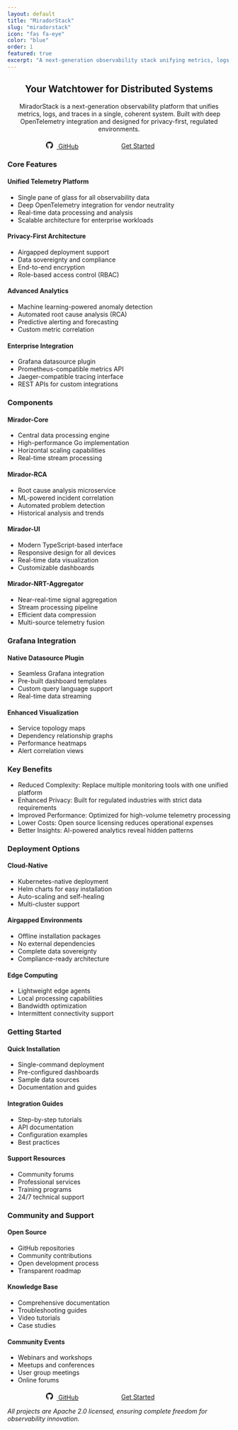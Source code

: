 ```yaml
---
layout: default
title: "MiradorStack"
slug: "miradorstack"
icon: "fas fa-eye"
color: "blue"
order: 1
featured: true
excerpt: "A next-generation observability stack unifying metrics, logs, and traces with deep OpenTelemetry integration. Your watchtower for distributed systems."
---
```


<section class="section" style="background-color: var(--bg-secondary);">
<div class="container">
<h2 style="text-align: center;">Your Watchtower for Distributed Systems</h2>

<p style="text-align: center;">MiradorStack is a next-generation observability platform that unifies metrics, logs, and traces in a single, coherent system. Built with deep OpenTelemetry integration and designed for privacy-first, regulated environments.</p>

<div class="buttons" style="display: flex; justify-content: center; align-items: center; margin-top: 20px;">
<a href="https://github.com/platformbuilds/mirador-core" class="btn btn-primary btn-header" style="margin-right: 10px; filter: grayscale(100%); min-width: 160px;">
<svg xmlns="http://www.w3.org/2000/svg" width="16" height="16" fill="currentColor" viewBox="0 0 16 16" style="margin-right: 8px;">
<path d="M8 0C3.58 0 0 3.58 0 8c0 3.54 2.29 6.53 5.47 7.59.4.07.55-.17.55-.38 0-.19-.01-.82-.01-1.49-2.01.37-2.53-.49-2.69-.94-.09-.23-.48-.94-.82-1.13-.28-.15-.68-.52-.01-.53.63-.01 1.08.58 1.23.82.72 1.21 1.87.87 2.33.66.07-.52.28-.87.51-1.07-1.78-.2-3.64-.89-3.64-3.95 0-.87.31-1.59.82-2.15-.08-.2-.36-1.02.08-2.12 0 0 .67-.21 2.2.82.64-.18 1.32-.27 2-.27.68 0 1.36.09 2 .27 1.53-1.04 2.2-.82 2.2-.82.44 1.1.16 1.92.08 2.12.51.56.82 1.27.82 2.15 0 3.07-1.87 3.75-3.65 3.95.29.25.54.73.54 1.48 0 1.07-.01 1.93-.01 2.2 0 .21.15.46.55.38A8.012 8.012 0 0 0 16 8c0-4.42-3.58-8-8-8z"/>
</svg>
GitHub
</a>
<a href="/contact/" class="btn btn-primary btn-header" style="min-width: 160px;">
Get Started
</a>
</div>
</div>
</section>

<section class="section">
<div class="container">
<h3>Core Features</h3>
<div class="grid grid-2">
<div class="card">
<h4>Unified Telemetry Platform</h4>
<ul>
<li>Single pane of glass for all observability data</li>
<li>Deep OpenTelemetry integration for vendor neutrality</li>
<li>Real-time data processing and analysis</li>
<li>Scalable architecture for enterprise workloads</li>
</ul>
</div>

<div class="card">
<h4>Privacy-First Architecture</h4>
<ul>
<li>Airgapped deployment support</li>
<li>Data sovereignty and compliance</li>
<li>End-to-end encryption</li>
<li>Role-based access control (RBAC)</li>
</ul>
</div>

<div class="card">
<h4>Advanced Analytics</h4>
<ul>
<li>Machine learning-powered anomaly detection</li>
<li>Automated root cause analysis (RCA)</li>
<li>Predictive alerting and forecasting</li>
<li>Custom metric correlation</li>
</ul>
</div>

<div class="card">
<h4>Enterprise Integration</h4>
<ul>
<li>Grafana datasource plugin</li>
<li>Prometheus-compatible metrics API</li>
<li>Jaeger-compatible tracing interface</li>
<li>REST APIs for custom integrations</li>
</ul>
</div>
</div>
</div>
</section>

<section class="section" style="background-color: var(--bg-secondary);">
<div class="container">
<h3>Components</h3>
<div class="grid grid-2">
<div class="card">
<h4>Mirador-Core</h4>
<ul>
<li>Central data processing engine</li>
<li>High-performance Go implementation</li>
<li>Horizontal scaling capabilities</li>
<li>Real-time stream processing</li>
</ul>
</div>

<div class="card">
<h4>Mirador-RCA</h4>
<ul>
<li>Root cause analysis microservice</li>
<li>ML-powered incident correlation</li>
<li>Automated problem detection</li>
<li>Historical analysis and trends</li>
</ul>
</div>

<div class="card">
<h4>Mirador-UI</h4>
<ul>
<li>Modern TypeScript-based interface</li>
<li>Responsive design for all devices</li>
<li>Real-time data visualization</li>
<li>Customizable dashboards</li>
</ul>
</div>

<div class="card">
<h4>Mirador-NRT-Aggregator</h4>
<ul>
<li>Near-real-time signal aggregation</li>
<li>Stream processing pipeline</li>
<li>Efficient data compression</li>
<li>Multi-source telemetry fusion</li>
</ul>
</div>
</div>
</div>
</section>

<section class="section">
<div class="container">
<h3>Grafana Integration</h3>
<div class="grid grid-2">
<div class="card">
<h4>Native Datasource Plugin</h4>
<ul>
<li>Seamless Grafana integration</li>
<li>Pre-built dashboard templates</li>
<li>Custom query language support</li>
<li>Real-time data streaming</li>
</ul>
</div>

<div class="card">
<h4>Enhanced Visualization</h4>
<ul>
<li>Service topology maps</li>
<li>Dependency relationship graphs</li>
<li>Performance heatmaps</li>
<li>Alert correlation views</li>
</ul>
</div>
</div>
</div>
</section>

<section class="section" style="background-color: var(--bg-secondary);">
<div class="container">
<h3>Key Benefits</h3>
<div class="card">
<ul>
<li>Reduced Complexity: Replace multiple monitoring tools with one unified platform</li>
<li>Enhanced Privacy: Built for regulated industries with strict data requirements</li>
<li>Improved Performance: Optimized for high-volume telemetry processing</li>
<li>Lower Costs: Open source licensing reduces operational expenses</li>
<li>Better Insights: AI-powered analytics reveal hidden patterns</li>
</ul>
</div>
</div>
</section>

<section class="section">
<div class="container">
<h3>Deployment Options</h3>
<div class="grid grid-3">
<div class="card">
<h4>Cloud-Native</h4>
<ul>
<li>Kubernetes-native deployment</li>
<li>Helm charts for easy installation</li>
<li>Auto-scaling and self-healing</li>
<li>Multi-cluster support</li>
</ul>
</div>

<div class="card">
<h4>Airgapped Environments</h4>
<ul>
<li>Offline installation packages</li>
<li>No external dependencies</li>
<li>Complete data sovereignty</li>
<li>Compliance-ready architecture</li>
</ul>
</div>

<div class="card">
<h4>Edge Computing</h4>
<ul>
<li>Lightweight edge agents</li>
<li>Local processing capabilities</li>
<li>Bandwidth optimization</li>
<li>Intermittent connectivity support</li>
</ul>
</div>
</div>
</div>
</section>

<section class="section" style="background-color: var(--bg-secondary);">
<div class="container">
<h3>Getting Started</h3>
<div class="grid grid-3">
<div class="card">
<h4>Quick Installation</h4>
<ul>
<li>Single-command deployment</li>
<li>Pre-configured dashboards</li>
<li>Sample data sources</li>
<li>Documentation and guides</li>
</ul>
</div>

<div class="card">
<h4>Integration Guides</h4>
<ul>
<li>Step-by-step tutorials</li>
<li>API documentation</li>
<li>Configuration examples</li>
<li>Best practices</li>
</ul>
</div>

<div class="card">
<h4>Support Resources</h4>
<ul>
<li>Community forums</li>
<li>Professional services</li>
<li>Training programs</li>
<li>24/7 technical support</li>
</ul>
</div>
</div>
</div>
</section>

<section class="section" style="background-color: var(--bg-secondary);">
    <div class="container">
    <h3>Community and Support</h3>
<div class="grid grid-3">
<div class="card">
<h4>Open Source</h4>
<ul>
<li>GitHub repositories</li>
<li>Community contributions</li>
<li>Open development process</li>
<li>Transparent roadmap</li>
</ul>
</div>

<div class="card">
<h4>Knowledge Base</h4>
<ul>
<li>Comprehensive documentation</li>
<li>Troubleshooting guides</li>
<li>Video tutorials</li>
<li>Case studies</li>
</ul>
</div>

<div class="card">
<h4>Community Events</h4>
<ul>
<li>Webinars and workshops</li>
<li>Meetups and conferences</li>
<li>User group meetings</li>
<li>Online forums</li>
</ul>
</div>
</div>
<div class="buttons" style="display: flex; justify-content: center; align-items: center; margin-top: 20px;">
<a href="https://github.com/platformbuilds/mirador-core" class="btn btn-primary btn-header" style="margin-right: 10px; filter: grayscale(100%); min-width: 160px;">
<svg xmlns="http://www.w3.org/2000/svg" width="16" height="16" fill="currentColor" viewBox="0 0 16 16" style="margin-right: 8px;">
<path d="M8 0C3.58 0 0 3.58 0 8c0 3.54 2.29 6.53 5.47 7.59.4.07.55-.17.55-.38 0-.19-.01-.82-.01-1.49-2.01.37-2.53-.49-2.69-.94-.09-.23-.48-.94-.82-1.13-.28-.15-.68-.52-.01-.53.63-.01 1.08.58 1.23.82.72 1.21 1.87.87 2.33.66.07-.52.28-.87.51-1.07-1.78-.2-3.64-.89-3.64-3.95 0-.87.31-1.59.82-2.15-.08-.2-.36-1.02.08-2.12 0 0 .67-.21 2.2.82.64-.18 1.32-.27 2-.27.68 0 1.36.09 2 .27 1.53-1.04 2.2-.82 2.2-.82.44 1.1.16 1.92.08 2.12.51.56.82 1.27.82 2.15 0 3.07-1.87 3.75-3.65 3.95.29.25.54.73.54 1.48 0 1.07-.01 1.93-.01 2.2 0 .21.15.46.55.38A8.012 8.012 0 0 0 16 8c0-4.42-3.58-8-8-8z"/>
</svg>
GitHub
</a>
<a href="/contact/" class="btn btn-primary btn-header" style="min-width: 160px;">
Get Started
</a>
</div>
</div>
</section>
<div class="container">
    <p><em>All projects are Apache 2.0 licensed, ensuring complete freedom for observability innovation.</em></p>
</div>